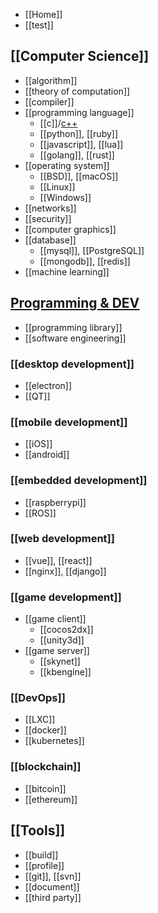 - [[Home]]
- [[test]]


## [[Computer Science]]
- [[algorithm]]
- [[theory of computation]]
- [[compiler]]
- [[programming language]]
  - [[c]]/[c++](cpp)
  - [[python]], [[ruby]]
  - [[javascript]], [[lua]]
  - [[golang]], [[rust]]
- [[operating system]]
  - [[BSD]], [[macOS]]
  - [[Linux]]
  - [[Windows]]
- [[networks]]
- [[security]]
- [[computer graphics]]
- [[database]]
  - [[mysql]], [[PostgreSQL]]
  - [[mongodb]], [[redis]]
- [[machine learning]]


## [Programming & DEV](programming-and-development)
- [[programming library]]
- [[software engineering]]
### [[desktop development]]
- [[electron]]
- [[QT]]
### [[mobile development]]
- [[iOS]]
- [[android]]
### [[embedded development]]
- [[raspberrypi]]
- [[ROS]]
### [[web development]]
- [[vue]], [[react]]
- [[nginx]], [[django]]
### [[game development]]
- [[game client]]
  - [[cocos2dx]]
  - [[unity3d]]
- [[game server]]
  - [[skynet]]
  - [[kbengine]]
### [[DevOps]]
- [[LXC]]
- [[docker]]
- [[kubernetes]]
### [[blockchain]]
- [[bitcoin]]
- [[ethereum]]


## [[Tools]]
- [[build]]
- [[profile]]
- [[git]], [[svn]]
- [[document]]
- [[third party]]

